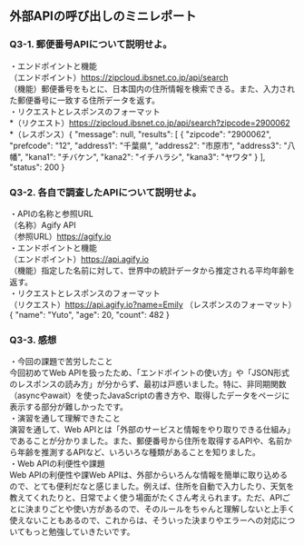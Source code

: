 ## 外部APIの呼び出しのミニレポート
### Q3-1. 郵便番号APIについて説明せよ。
・エンドポイントと機能<br>
（エンドポイント）https://zipcloud.ibsnet.co.jp/api/search<br>
（機能）郵便番号をもとに、日本国内の住所情報を検索できる。また、入力された郵便番号に一致する住所データを返す。<br>
・リクエストとレスポンスのフォーマット<br>
*（リクエスト）https://zipcloud.ibsnet.co.jp/api/search?zipcode=2900062<br>
*（レスポンス）{
  "message": null,
  "results": [
    {
      "zipcode": "2900062",
      "prefcode": "12",
      "address1": "千葉県",
      "address2": "市原市",
      "address3": "八幡",
      "kana1": "チバケン",
      "kana2": "イチハラシ",
      "kana3": "ヤワタ"
    }
  ],
  "status": 200
}<br>

### Q3-2. 各自で調査したAPIについて説明せよ。
・APIの名称と参照URL<br>
（名称）Agify API<br>
（参照URL）https://agify.io<br>
・エンドポイントと機能<br>
（エンドポイント）https://api.agify.io<br>
（機能）指定した名前に対して、世界中の統計データから推定される平均年齢を返す。<br>
・リクエストとレスポンスのフォーマット<br>
（リクエスト）https://api.agify.io?name=Emily
（レスポンスのフォーマット）{
  "name": "Yuto",
  "age": 20,
  "count": 482
}<br>


### Q3-3. 感想
・今回の課題で苦労したこと<br>
今回初めてWeb APIを扱ったため、「エンドポイントの使い方」や「JSON形式のレスポンスの読み方」が分からず、最初は戸惑いました。特に、非同期関数（asyncやawait）を使ったJavaScriptの書き方や、取得したデータをページに表示する部分が難しかったです。<br>
・演習を通して理解できたこと<br>
演習を通して、Web APIとは「外部のサービスと情報をやり取りできる仕組み」であることが分かりました。また、郵便番号から住所を取得するAPIや、名前から年齢を推測するAPIなど、いろいろな種類があることを知りました。<br>
・Web APIの利便性や課題<br>
Web APIの利便性や課Web APIは、外部からいろんな情報を簡単に取り込めるので、とても便利だなと感じました。例えば、住所を自動で入力したり、天気を教えてくれたりと、日常でよく使う場面がたくさん考えられます。ただ、APIごとに決まりごとや使い方があるので、そのルールをちゃんと理解しないと上手く使えないこともあるので、これからは、そういった決まりやエラーへの対応についてもっと勉強していきたいです。<br>
